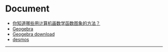
# Document

- [你知道哪些用计算机画数学函数图象的方法？](https://www.zhihu.com/question/20216673)
- [Geogebra](https://www.geogebra.org/graphing)
- [Geogebra download](https://wiki.geogebra.org/en/Reference:GeoGebra_Installation)
- [desmos](https://www.desmos.com/calculator)

---
